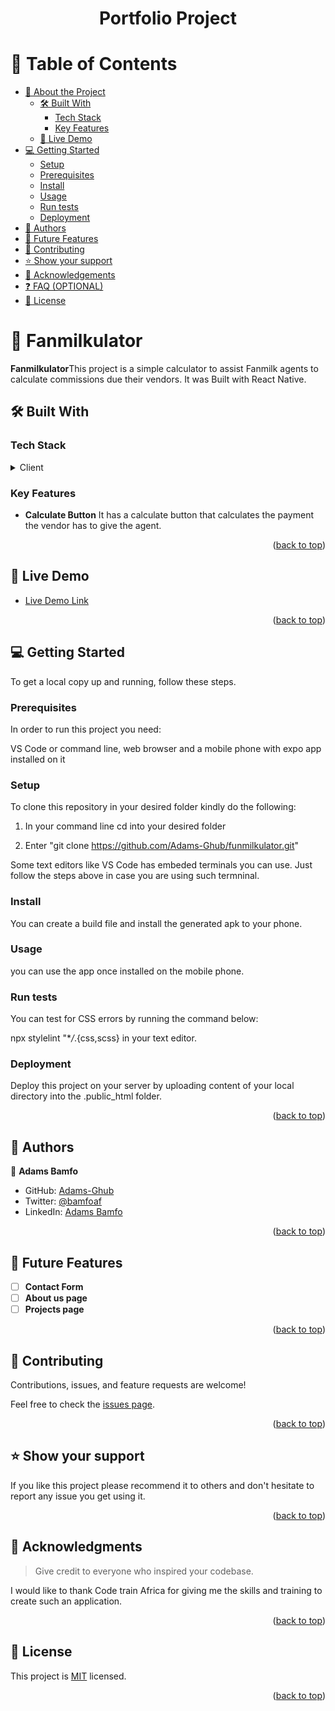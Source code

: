 
<a name="readme-top"></a>

<div align="center">
  <h1><b>Portfolio Project</b></h1>
</div>

# 📗 Table of Contents

- [📖 About the Project](#about-project)
  - [🛠 Built With](#built-with)
    - [Tech Stack](#tech-stack)
    - [Key Features](#key-features)
  - [🚀 Live Demo](#live-demo)
- [💻 Getting Started](#getting-started)
  - [Setup](#setup)
  - [Prerequisites](#prerequisites)
  - [Install](#install)
  - [Usage](#usage)
  - [Run tests](#run-tests)
  - [Deployment](#deployment)
- [👥 Authors](#authors)
- [🔭 Future Features](#future-features)
- [🤝 Contributing](#contributing)
- [⭐️ Show your support](#support)
- [🙏 Acknowledgements](#acknowledgements)
- [❓ FAQ (OPTIONAL)](#faq)
- [📝 License](#license)

# 📖 Fanmilkulator <a name="about-project"></a>

**Fanmilkulator**This project is a simple calculator to assist Fanmilk agents to calculate commissions due their vendors.  It was Built with React Native.

## 🛠 Built With <a name="built-with"></a>

### Tech Stack <a name="tech-stack"></a>

<details>
  <summary>Client</summary>
  <ul>    
    <li><a href="#">CSS</a></li>
    <li><a href="#">JAVASCRIPT</a></li>
    <li><a href="#">REACT NATIVE</a></li>
  </ul>
</details>

### Key Features <a name="key-features"></a>

- **Calculate Button**
  It has a calculate button that calculates the payment the vendor has to give the agent.

<p align="right">(<a href="#readme-top">back to top</a>)</p>

## 🚀 Live Demo <a name="live-demo"></a>

- [Live Demo Link](#)

<p align="right">(<a href="#readme-top">back to top</a>)</p>

## 💻 Getting Started <a name="getting-started"></a>

To get a local copy up and running, follow these steps.

### Prerequisites

In order to run this project you need:

VS Code or command line, web browser and a mobile phone with expo app installed on it

### Setup

To clone this repository in your desired folder kindly do the following:

1. In your command line cd into your desired folder

2. Enter "git clone https://github.com/Adams-Ghub/funmilkulator.git"

Some text editors like VS Code has embeded terminals you can use. Just follow the steps above in case you are using such termninal.

### Install

You can create a build file and install the generated apk to your phone.

### Usage

you can use the app once installed on the mobile phone.

### Run tests

You can test for CSS errors by running the command below:

npx stylelint "\*_/_.{css,scss} in your text editor.

### Deployment

Deploy this project on your server by uploading content of your local directory into the .public_html folder.

<p align="right">(<a href="#readme-top">back to top</a>)</p>

## 👥 Authors <a name="authors"></a>

👤 **Adams Bamfo**

- GitHub: [Adams-Ghub](https://github.com/Adams-Ghub)
- Twitter: [@bamfoaf](https://twitter.com/bamfoaf)
- LinkedIn: [Adams Bamfo](https://www.linkedin.com/in/adams-bamfo-3aaa3011b/)

<p align="right">(<a href="#readme-top">back to top</a>)</p>

## 🔭 Future Features <a name="future-features"></a>

- [ ] **Contact Form**
- [ ] **About us page**
- [ ] **Projects page**

<p align="right">(<a href="#readme-top">back to top</a>)</p>

## 🤝 Contributing <a name="contributing"></a>

Contributions, issues, and feature requests are welcome!

Feel free to check the [issues page](../../issues/).

<p align="right">(<a href="#readme-top">back to top</a>)</p>

## ⭐️ Show your support <a name="support"></a>

If you like this project please recommend it to others and don't hesitate to report any issue you get using it.

<p align="right">(<a href="#readme-top">back to top</a>)</p>

## 🙏 Acknowledgments <a name="acknowledgements"></a>

> Give credit to everyone who inspired your codebase.

I would like to thank Code train Africa for giving me the skills and training to create such an application.

<p align="right">(<a href="#readme-top">back to top</a>)</p>

## 📝 License <a name="license"></a>

This project is [MIT](./LICENSE.md) licensed.

<p align="right">(<a href="#readme-top">back to top</a>)</p>
